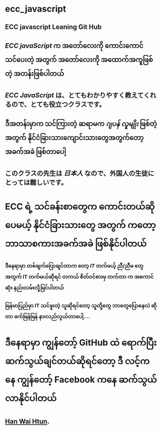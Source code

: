 # ecc_javascript

## ECC javascript Leaning Git Hub 
 
## ***ECC javaScript*** က အတော်လေးကို ကောင်းကောင်သင်ပေးတဲ့ အတွက် **အတော်လေးကို အထောက်အကူဖြစ်တဲ့** အတန်းဖြစ်ပါတယ်
## ***ECC JavaScript*** は、とてもわかりやすく教えてくれるので、**とても役立つ**クラスです。

## ဒီအတန်းမှာက သင်ကြားတဲ့ ဆရာမက ***ဂျပန် လူမျိုး*** ဖြစ်တဲ့အတွက် နိုင်ငံခြားသားကျောင်းသားတွေအတွက်တော့ အခက်အခဲ ဖြစ်တာပေါ့

## このクラスの先生は ***日本人*** なので、外国人の生徒にとっては難しいです。

# ECC ရဲ့ သင်ခန်းစာတွေက ကောင်းတယ်ဆိုပေမယ့် နိုင်ငံခြားသားတွေ အတွက် ကတော့ ဘာသာစကားအခက်အခဲ ဖြစ်နိုင်ပါတယ် 
### ဒီနေရာမှာ တစ်ချက်ပြောချင်တာက တော့ ***IT*** တက်မယ့် ညီ/ညီမ တွေအတွက် **IT** တက်မယ်ဆိုရင် တကယ် စိတ်ဝင်စားမှ တက်တာ က အကောင်ဆုံး နည်းလမ်းလို့မြင်ပါတယ်
### မြန်မာပြည်မှာ **IT** သင်ဖူးတဲ့ သူဆိုရင်တော့ သူတို့တွေ ဘာတွေပြောနေလဲ ဆိုတာ ခက်မြန်မြန် နားလည်လွယ်တာပေါ့....

# ဒီနေရာမှာ ကျွန်တော့် GitHub ထဲ ရောက်ပြီး ဆက်သွယ်ချင်တယ်ဆိုရင်တော့ ဒီ လင့်ကနေ ကျွန်တော့် Facebook ကနေ ဆက်သွယ်လာနိုင်ပါတယ် 

##  **[Han Wai Htun](https://www.facebook.com/hanwaihtun1e/)**.

